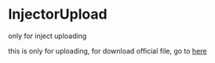 # InjectorUpload
only for inject uploading


this is only for uploading, for download official file, go to [here](https://github.com/l4tt/Ce_rbx/tree/1.6)
